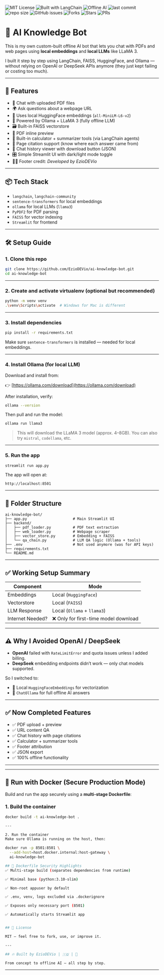 ![MIT License](https://img.shields.io/badge/license-MIT-blue)
![Built with LangChain](https://img.shields.io/badge/Built%20with-LangChain-4b7bec)
![Offline AI](https://img.shields.io/badge/LLM-Ollama-green)
![last commit](https://img.shields.io/github/last-commit/EzioDEVio/ai-knowledge-bot?color=blue)
![repo size](https://img.shields.io/github/repo-size/EzioDEVio/ai-knowledge-bot)
![GitHub issues](https://img.shields.io/github/issues/EzioDEVio/ai-knowledge-bot)
![Forks](https://img.shields.io/github/forks/EzioDEVio/ai-knowledge-bot?style=social)
![Stars](https://img.shields.io/github/stars/EzioDEVio/ai-knowledge-bot?style=social)
![PRs](https://img.shields.io/github/issues-pr/EzioDEVio/ai-knowledge-bot)

# 🧠 AI Knowledge Bot

This is my own custom-built offline AI bot that lets you chat with PDFs and web pages using **local embeddings** and **local LLMs** like LLaMA 3.

I built it step by step using LangChain, FAISS, HuggingFace, and Ollama — without relying on OpenAI or DeepSeek APIs anymore (they just kept failing or costing too much).

---

## 🚀 Features

- 📄 Chat with uploaded PDF files
- 🌍 Ask questions about a webpage URL
- 🧠 Uses local HuggingFace embeddings (`all-MiniLM-L6-v2`)
- 🦙 Powered by Ollama + LLaMA 3 (fully offline LLM)
- 🗃️ Built-in FAISS vectorstore
- 🧾 PDF inline preview
- 🧮 Built-in calculator + summarizer tools (via LangChain agents)
- 🧠 Page citation support (know where each answer came from)
- 📜 Chat history viewer with download button (JSON)
- 🎛️ Simple Streamlit UI with dark/light mode toggle
- 👨‍💻 Footer credit: *Developed by EzioDEVio*

---

## 📦 Tech Stack

- `langchain`, `langchain-community`
- `sentence-transformers` for local embeddings
- `ollama` for local LLMs (`llama3`)
- `PyPDF2` for PDF parsing
- `FAISS` for vector indexing
- `Streamlit` for frontend

---

## 🛠 Setup Guide

### 1. Clone this repo

```bash
git clone https://github.com/EzioDEVio/ai-knowledge-bot.git
cd ai-knowledge-bot
````

---

### 2. Create and activate virtualenv (optional but recommended)

```bash
python -m venv venv
.\venv\Scripts\activate  # Windows for Mac is different
```

---

### 3. Install dependencies

```bash
pip install -r requirements.txt
```

Make sure `sentence-transformers` is installed — needed for local embeddings.

---

### 4. Install Ollama (for local LLM)

Download and install from:

👉 [https://ollama.com/download](https://ollama.com/download)

After installation, verify:

```bash
ollama --version
```

Then pull and run the model:

```bash
ollama run llama3
```

> This will download the LLaMA 3 model (approx. 4–8GB). You can also try `mistral`, `codellama`, etc.

---

### 5. Run the app

```bash
streamlit run app.py
```

The app will open at:

```
http://localhost:8501
```

---

## 📁 Folder Structure

```
ai-knowledge-bot/
├── app.py                     # Main Streamlit UI
├── backend/
│   ├── pdf_loader.py          # PDF text extraction
│   ├── web_loader.py          # Webpage scraper
│   ├── vector_store.py        # Embedding + FAISS
│   └── qa_chain.py            # LLM QA logic (Ollama + tools)
├── .env                       # Not used anymore (was for API keys)
├── requirements.txt
└── README.md
```

---

## ✅ Working Setup Summary

| Component        | Mode                                 |
| ---------------- | ------------------------------------ |
| Embeddings       | Local (`HuggingFace`)                |
| Vectorstore      | Local (`FAISS`)                      |
| LLM Response     | Local (`Ollama` + `llama3`)          |
| Internet Needed? | ❌ Only for first-time model download |

---

## ⚠️ Why I Avoided OpenAI / DeepSeek

* **OpenAI** failed with `RateLimitError` and quota issues unless I added billing.
* **DeepSeek** embedding endpoints didn’t work — only chat models supported.

So I switched to:

* 🔁 Local `HuggingFaceEmbeddings` for vectorization
* 🦙 `ChatOllama` for full offline AI answers

---

## ✅ Now Completed Features

* ✅ PDF upload + preview
* ✅ URL content QA
* ✅ Chat history with page citations
* ✅ Calculator + summarizer tools
* ✅ Footer attribution
* ✅ JSON export
* ✅ 100% offline functionality

---

---

## 🐳 Run with Docker (Secure Production Mode)

Build and run the app securely using a **multi-stage Dockerfile**:

### 1. Build the container

```bash
docker build -t ai-knowledge-bot .

---

2. Run the container
Make sure Ollama is running on the host, then:

docker run -p 8501:8501 \
  --add-host=host.docker.internal:host-gateway \
  ai-knowledge-bot

## 🔐 Dockerfile Security Highlights
✅ Multi-stage build (separates dependencies from runtime)

✅ Minimal base (python:3.10-slim)

✅ Non-root appuser by default

✅ .env, venv, logs excluded via .dockerignore

✅ Exposes only necessary port (8501)

✅ Automatically starts Streamlit app


## 💬 License

MIT — feel free to fork, use, or improve it.

---

## 🔥 Built by EzioDEVio | 🇮🇶 | 🧠

From concept to offline AI — all step by step.

```

---

